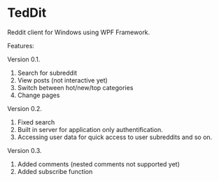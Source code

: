 # TedDit
Reddit client for Windows using WPF Framework.

Features:

Version 0.1.
1. Search for subreddit
2. View posts (not interactive yet)
3. Switch between hot/new/top categories
4. Change pages

Version 0.2.
1. Fixed search
2. Built in server for application only authentification.
3. Accessing user data for quick access to user subreddits and so on. 

Version 0.3.
1. Added comments (nested comments not supported yet)
2. Added subscribe function
